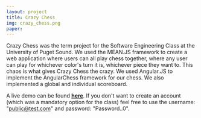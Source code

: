 ```yaml
---
layout: project
title: Crazy Chess
img: crazy_chess.png
paper:
---
```


Crazy Chess was the term project for the Software Engineering Class at the University of Puget Sound. We used the MEAN.JS framework to create a web application where users can all play chess together, where any user can play for whichever color's turn it is, whichever piece they want to. This chaos is what gives Crazy Chess the crazy. We used Angular.JS to implement the AngularChess framework for our chess. We also implemented a global and individual scoreboard.

A live demo can be found [__here__](https://safe-basin-67742.herokuapp.com). If you don't want to create an account (which was a mandatory option for the class) feel free to use the username: "public@test.com" and password: "Password..0".
